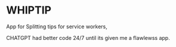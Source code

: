 # WHIPTIP
App for Splitting tips for service  workers,

CHATGPT had better code 24/7 until its given me a flawlewss app.
